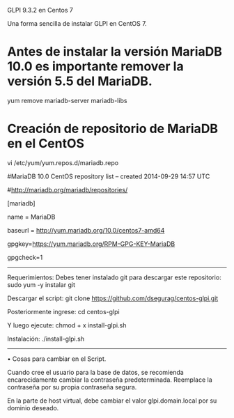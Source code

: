 GLPI 9.3.2 en Centos 7

Una forma sencilla de instalar GLPI en CentOS 7.

# Antes de instalar la versión MariaDB 10.0 es importante remover la versión 5.5 del MariaDB.

yum remove mariadb-server mariadb-libs

# Creación de repositorio de MariaDB en el CentOS

vi /etc/yum/yum.repos.d/mariadb.repo

#MariaDB 10.0 CentOS repository list – created 2014-09-29 14:57 UTC

#http://mariadb.org/mariadb/repositories/

[mariadb]

name = MariaDB

baseurl = http://yum.mariadb.org/10.0/centos7-amd64

gpgkey=https://yum.mariadb.org/RPM-GPG-KEY-MariaDB

gpgcheck=1

-----------------------------------------------------------------------------------------------------------------------------
Requerimientos: Debes tener instalado git para descargar este repositorio: sudo yum -y instalar git

Descargar el script: git clone https://github.com/dsegurag/centos-glpi.git

Posteriormente ingrese: cd centos-glpi

Y luego ejecute: chmod + x install-glpi.sh

Instalación: ./install-glpi.sh

------------------------------------------------------------------------------------------------------------------------------
•	Cosas para cambiar en el Script.

Cuando cree el usuario para la base de datos, se recomienda encarecidamente cambiar la contraseña predeterminada. Reemplace la contraseña por su propia contraseña segura.

En la parte de host virtual, debe cambiar el valor glpi.domain.local por su dominio deseado.
